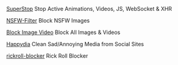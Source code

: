
[SuperStop](https://github.com/gavinsharp/SuperStop/)
Stop Active Animations, Videos, JS, WebSocket & XHR

[NSFW-Filter](https://github.com/nsfw-filter/nsfw-filter)
Block NSFW Images

[Block Image Video](https://mybrowseraddon.com/block-image-video.html)
Block All Images & Videos

[Happydia](https://github.com/Ademking/happydia)
Clean Sad/Annoying Media from Social Sites

[rickroll-blocker](https://github.com/hitthemoney/rickroll-blocker/)
Rick Roll Blocker
